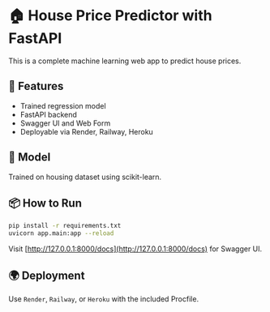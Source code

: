 # 🏠 House Price Predictor with FastAPI

This is a complete machine learning web app to predict house prices.

## 🚀 Features
- Trained regression model
- FastAPI backend
- Swagger UI and Web Form
- Deployable via Render, Railway, Heroku

## 🧠 Model
Trained on housing dataset using scikit-learn.

## 📦 How to Run
```bash
pip install -r requirements.txt
uvicorn app.main:app --reload
```
Visit [http://127.0.0.1:8000/docs](http://127.0.0.1:8000/docs) for Swagger UI.

## 🌍 Deployment
Use `Render`, `Railway`, or `Heroku` with the included Procfile.
